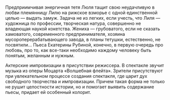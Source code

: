Предприимчивая энергичная тетя Люля тащит свою неудачливую в любви племянницу Лилю на рижское взморье с одной единственной целью — выдать замуж. Задача не из легких, если учесть, что Лиля — художница по профессии, творческая натура, совершенно не владеющая наукой кокетства. Жениха — грубоватого, если не сказать хамоватого, современного предпринимателя, хозяина мусороперерабатывающего завода, в планы тетушки, естественно, не посвятили... Пьеса Екатерины Рубиной, конечно, в первую очередь про любовь, про то, как все-таки необходимо каждому человеку быть понятым, желанным и нужным.


Актерские импровизации в присутствии режиссера. В спектакле звучит музыка из оперы Моцарта «Волшебная флейта». Зрители присутствуют при увлекательном процессе создания спектакля, где царит дух свободного творчества и импровизации. Причем такая форма не только не рушит целостности истории, но и помогает выявить содержание пьесы, придает ей особенный колорит.
